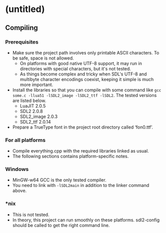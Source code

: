 # (untitled) #

Compiling
---------

### Prerequisites

- Make sure the project path involves only printable ASCII characters. To be safe, space is not allowed.
	- On platforms with good native UTF-8 support, it may run in directories with special characters, but it's not tested.
	- As things become complex and tricky when SDL's UTF-8 and multibyte character encodings coexist, keeping it simple is much more important.
- Install the libraries so that you can compile with some command like `gcc some.c -llua51 -lSDL2_image -lSDL2_ttf -lSDL2`. The tested versions are listed below.
	- LuaJIT 2.0.5
	- SDL2 2.0.8
	- SDL2\_image 2.0.3
	- SDL2\_ttf 2.0.14
- Prepare a TrueType font in the project root directory called ‘fon0.ttf’.

### For all platforms

- Compile everything.cpp with the required libraries linked as usual.
- The following sections contains platform-specific notes.

### Windows

- MinGW-w64 GCC is the only tested compiler.
- You need to link with `-lSDL2main` in addition to the linker command above.

### \*nix

- This is not tested.
- In theory, this project can run smoothly on these platforms. sdl2-config should be called to get the right command line.
